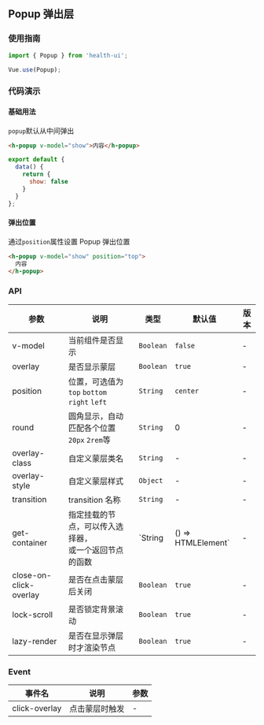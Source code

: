 ## Popup 弹出层

### 使用指南
``` javascript
import { Popup } from 'health-ui';

Vue.use(Popup);
```

### 代码演示

#### 基础用法
`popup`默认从中间弹出

```html
<h-popup v-model="show">内容</h-popup>
```

```javascript
export default {
  data() {
    return {
      show: false
    }
  }
};
```

#### 弹出位置
通过`position`属性设置 Popup 弹出位置

```html
<h-popup v-model="show" position="top">
  内容
</h-popup>
```

### API

| 参数 | 说明 | 类型 | 默认值 | 版本 |
|------|------|------|------|------|
| v-model | 当前组件是否显示 | `Boolean` | `false` | - |
| overlay | 是否显示蒙层 | `Boolean` | `true` | - |
| position | 位置，可选值为 `top` `bottom` <br> `right` `left` | `String` | `center` | - |
| round | 圆角显示，自动匹配各个位置 `20px` `2rem`等 | `String`| 0 | - |
| overlay-class | 自定义蒙层类名 | `String` | - | - |
| overlay-style | 自定义蒙层样式 | `Object` | - | - |
| transition | transition 名称 | `String` | - | - |
| get-container | 指定挂载的节点，可以传入选择器，<br>或一个返回节点的函数 | `String | () => HTMLElement` | - | - |
| close-on-click-overlay | 是否在点击蒙层后关闭 | `Boolean` | `true` | - |
| lock-scroll | 是否锁定背景滚动 | `Boolean` | `true` | - |
| lazy-render | 是否在显示弹层时才渲染节点 | `Boolean` | `true` | - |

### Event

| 事件名 | 说明 | 参数 |
|------|------|------|
| click-overlay | 点击蒙层时触发 | - |
